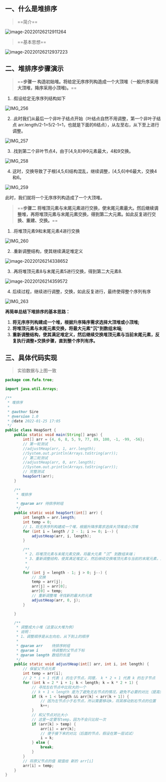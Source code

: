 ## 一、什么是堆排序

> ==简介==

 ![image-20220126212911264](https://fafa-blog-img.oss-cn-beijing.aliyuncs.com/images/img/20220126212921.png)

> ==基本思想==

 ![image-20220126212937223](https://fafa-blog-img.oss-cn-beijing.aliyuncs.com/images/img/20220126212937.png)

## 二、堆排序步骤演示

> ==**步骤一 构造初始堆。将给定无序序列构造成一个大顶堆（一般升序采用大顶堆，降序采用小顶堆)。**==

1) .假设给定无序序列结构如下

 ![IMG_256](https://fafa-blog-img.oss-cn-beijing.aliyuncs.com/images/img/20220126213350.gif)

2) .此时我们从最后一个非叶子结点开始（叶结点自然不用调整，第一个非叶子结点 arr.length/2-1=5/2-1=1，也就是下面的6结点），从左至右，从下至上进行调整。

 ![IMG_257](https://fafa-blog-img.oss-cn-beijing.aliyuncs.com/images/img/20220126213349.gif)

3) .找到第二个非叶节点4，由于[4,9,8]中9元素最大，4和9交换。

 ![IMG_258](https://fafa-blog-img.oss-cn-beijing.aliyuncs.com/images/img/20220126213347.gif)

4) 这时，交换导致了子根[4,5,6]结构混乱，继续调整，[4,5,6]中6最大，交换4和6。

 ![IMG_259](https://fafa-blog-img.oss-cn-beijing.aliyuncs.com/images/img/20220126213338.gif)

此时，我们就将一个无序序列构造成了一个大顶堆。

> ==**步骤二 将堆顶元素与末尾元素进行交换，使末尾元素最大。然后继续调整堆，再将堆顶元素与末尾元素交换，得到第二大元素。如此反复进行交换、重建、交换。**==

1) .将堆顶元素9和末尾元素4进行交换

 ![IMG_260](https://fafa-blog-img.oss-cn-beijing.aliyuncs.com/images/img/20220126213244.gif)

2) .重新调整结构，使其继续满足堆定义

 ![image-20220126214338652](https://fafa-blog-img.oss-cn-beijing.aliyuncs.com/images/img/20220126214338.png)

3) .再将堆顶元素8与末尾元素5进行交换，得到第二大元素8.

 ![image-20220126214359572](https://fafa-blog-img.oss-cn-beijing.aliyuncs.com/images/img/20220126214359.png)

4) 后续过程，继续进行调整，交换，如此反复进行，最终使得整个序列有序

 ![IMG_263](https://fafa-blog-img.oss-cn-beijing.aliyuncs.com/images/img/20220126213237.gif)

**再简单总结下堆排序的基本思路：**

1. **将无序序列构建成一个堆，根据升序降序需求选择大顶堆或小顶堆;**
2. **将堆顶元素与末尾元素交换，将最大元素"沉"到数组末端;**
3. **重新调整结构，使其满足堆定义，然后继续交换堆顶元素与当前末尾元素，反复执行调整+交换步骤，直到整个序列有序。**

## 三、具体代码实现

> 实验数据与上图一致

```java
package com.fafa.tree;

import java.util.Arrays;

/**
 * 堆排序
 *
 * @author Sire
 * @version 1.0
 * @date 2022-01-25 17:05
 */
public class HeapSort {
    public static void main(String[] args) {
        int[] arr = {4, 6, 8, 5, 9, 77, 89, 100, -1, -99, -56};
        // 第一轮测试
        //adjustHeap(arr, 1, arr.length);
        //System.out.println(Arrays.toString(arr));
        // 第二轮测试
        //adjustHeap(arr, 0, arr.length);
        //System.out.println(Arrays.toString(arr));
        // 完整测试
        heapSort(arr);
    }

    /**
     * 堆排序
     *
     * @param arr 待排序树组
     */
    public static void heapSort(int[] arr) {
        int length = arr.length;
        int temp = 0;
        // 1、将无序序列构建成一个堆，根据升降序需求选择大顶堆或小顶堆
        for (int i = length / 2 - 1; i >= 0; i--) {
            adjustHeap(arr, i, length);
        }

        /**
         * 2、将堆顶元素与末尾元素交换，将最大元素 “沉” 到数组末端；
         * 3、重新调整结构，使其满足堆定义，然后继续交换堆顶元素与当前的末尾元素，反复执行调整 + 交换步骤，直到整个序列有序
         *
         */
        for (int j = length - 1; j > 0; j--) {
            // 交换
            temp = arr[j];
            arr[j] = arr[0];
            arr[0] = temp;
            // 重新调整堆 寻找新的最大的元素
            adjustHeap(arr, 0, j);
        }

    }

    /**
     * 调整成大小堆（这里以大堆为例）
     * 说明：
     * 1、调整顺序是从左向右，从下到上的顺序
     *
     * @param arr    待排序树组
     * @param i      待调整的父节点下标
     * @param length 数组的长度
     */
    public static void adjustHeap(int[] arr, int i, int length) {
        // 保留父节点元素
        int temp = arr[i];
        // 2 * i + 1 代表 i 的左子节点，同理， k * 2 + 1 代表 k 的左子节点
        for (int k = 2 * i + 1; k < length; k = k * 2 + 1) {
            // 寻找左右节点中比较大的一个
            // k + 1 < length 是为了避免无右节点的情况，避免不必要的对比（提高效率）
            if (k + 1 < length && arr[k] < arr[k + 1]) {
                // 因为左节点小于右节点，所以需要移动k，将其移动到右节点的位置
                k++;
            }
            // 和父节点对比大小
            // 这里一定要写temp，因为不会只比较一次
            if (arr[k] > temp) {
                arr[i] = arr[k];
                // 便于接下来的对比（后面的节点，假设在第一层试试）
                i = k;
            } else {
                break;
            }
        }
        // 将原父节点的值 赋值给 新的 arr[i]
        arr[i] = temp;
    }
}

```

 

